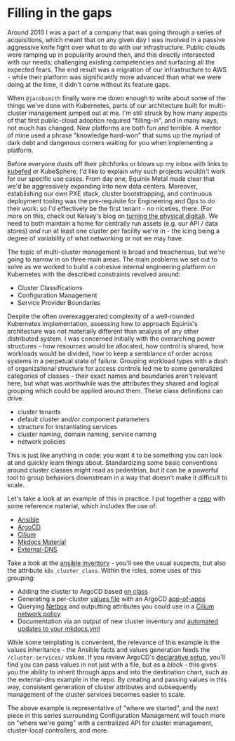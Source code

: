 # Filling in the gaps

Around 2010 I was a part of a company that was going through a series of acquisitions, which meant that on any given day I was involved in a passive aggressive knife fight over what to do with our infrastructure. Public clouds were ramping up in popularity around then, and this directly intersected with our needs; challenging existing competencies and surfacing all the expected fears. The end result was a migration of our infrastructure to AWS - while their platform was significantly more advanced than what we were doing at the time, it didn't come without its feature gaps.

When `@jacobsmith` finally wore me down enough to write about some of the things we've done with Kubernetes, parts of our architecture built for multi-cluster management jumped out at me. I'm still struck by how many aspects of that first public-cloud adoption required "filling-in", and in many ways, not much has changed. New platforms are both fun and terrible. A mentor of mine used a phrase "knowledge hard-won" that sums up the myriad of dark debt and dangerous corners waiting for you when implementing a platform.

Before everyone dusts off their pitchforks or blows up my inbox with links to [kubefed](https://github.com/kubernetes-sigs/kubefed) or KubeSphere, I'd like to explain why such projects wouldn't work for our specific use cases. From day one, Equinix Metal made clear that we'd be aggressively expanding into new data centers. Moreover, establishing our own PXE stack, cluster bootstrapping, and continuous deployment tooling was the pre-requisite for Engineering and Ops to do their work: so I'd effectively be the first tenant - no niceties, there. (For more on this, check out Kelsey's blog on [turning the physical digital](https://metal.equinix.com/blog/turning-up-a-cloud/)). We need to both maintain a home for centrally run assets (e.g. our API / data stores) _and_ run at least one cluster per facility we're in - the icing being a degree of variability of what networking or not we may have.

The topic of multi-cluster management is broad and treacherous, but we're going to narrow in on three main areas. The main problems we set out to solve as we worked to build a cohesive internal engineering platform on Kubernetes with the described constraints revolved around:

- Cluster Classifications
- Configuration Management
- Service Provider Boundaries

Despite the often overexaggerated complexity of a well-rounded Kubernetes implementation, assessing how to approach Equinix's architecture was not materially different than analysis of any other distributed system. I was concerned initially with the overarching power structures - how resources would be allocated, how control is shared, how workloads would be divided, how to keep a semblance of order across systems in a perpetual state of failure. Grouping workload types with a dash of organizational structure for access controls led me to some generalized categories of classes - their exact names and boundaries aren't relevant here, but what was worthwhile was the attributes they shared and logical grouping which could be applied around them. These class definitions can drive:

- cluster tenants
- default cluster and/or component parameters
- structure for instantiating services
- cluster naming, domain naming, service naming
- network policies

This is just like anything in code: you want it to be something you can look at and quickly learn things about. Standardizing some basic conventions around cluster classes might read as pedestrian, but it can be a powerful tool to group behaviors downstream in a way that doesn't make it difficult to scale.

Let's take a look at an example of this in practice. I put together a [repo](https://github.com/matoszz/blog) with some reference material, which includes the use of:

- [Ansible](https://www.ansible.com/)
- [ArgoCD](https://argoproj.github.io/argo-cd/)
- [Cilium](https://cilium.io/)
- [Mkdocs Material](https://github.com/squidfunk/mkdocs-material)
- [External-DNS](https://github.com/kubernetes-sigs/external-dns)

Take a look at the [ansible inventory](https://github.com/matoszz/blog/blob/main/ansible/inventory/example.yml) - you'll see the usual suspects, but also the attribute `k8s_cluster_class`. Within the roles, some uses of this grouping:

- Adding the cluster to ArgoCD based [on class](https://github.com/matoszz/blog/blob/main/ansible/roles/argo/tasks/main.yml#L10)
- Generating a per-cluster [values file](https://github.com/matoszz/blog/blob/main/ansible/roles/metadata_collector/templates/values.yml.j2#L3) with an ArgoCD [app-of-apps](https://argoproj.github.io/argo-cd/operator-manual/cluster-bootstrapping/)
- Querying [Netbox](https://netbox.readthedocs.io/en/stable/) and outputting attributes you could use in a [Cilium network policy](https://docs.cilium.io/en/v1.9/gettingstarted/host-firewall/#enable-the-host-firewall-in-cilium)
- Documentation via an output of new cluster inventory and [automated updates to your mkdocs.yml](https://github.com/matoszz/blog/blob/main/ansible/roles/physical_inventory/tasks/main.yml)

While some templating is convenient, the relevance of this example is the values inheritance - the Ansible facts and values generation feeds the `/cluster-services/` values. If you review ArgoCD's [declarative setup](https://argoproj.github.io/argo-cd/operator-manual/application.yaml), you'll find you can pass values in not just with a file, but as a _block_ - this gives you the ability to inherit through apps and into the destination chart, such as the external-dns example in the repo. By creating and passing values in this way, consistent generation of cluster attributes and subsequently management of the cluster services becomes easier to scale.

The above example is representative of "where we started", and the next piece in this series surrounding Configuration Management will touch more on "where we're going" with a centralized API for cluster management, cluster-local controllers, and more.
